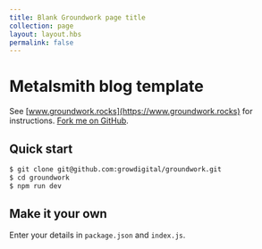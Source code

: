 ```yaml
---
title: Blank Groundwork page title
collection: page
layout: layout.hbs
permalink: false
---
```


# Metalsmith blog template

See [www.groundwork.rocks](https://www.groundwork.rocks) for instructions. [Fork me on GitHub](https://github.com/growdigital/groundwork).

## Quick start

```bash
$ git clone git@github.com:growdigital/groundwork.git
$ cd groundwork
$ npm run dev
```

## Make it your own

Enter your details in `package.json` and `index.js`.
